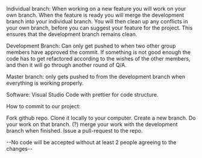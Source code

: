 Individual branch: When working on a new feature you will work on your own branch. When the feature is ready you will merge the development branch into your individual branch. You will then clean up any conflicts in your own branch, before you can suggest your feature for the project. This ensures that the development branch remains clean. 

Development Branch: Can only get pushed to when two other group members have approved the commit. If something is not good enough the code has to get refactored according to the wishes of the other members, and then it will go through another round of Q/A. 

Master branch: only gets pushed to from the development branch when everything is working properly.


Software: 
Visual Studio Code with prettier for code structure. 

How to commit to our project: 

Fork github repo. 
Clone it locally to your computer. 
Create a new branch.
Do your work on that branch. 
(?) merge your work with the development branch when finished. 
Issue a pull-request to the repo. 

--No code will be accepted without at least 2 people agreeing to the changes--
